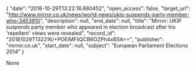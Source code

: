 {
  "date": "2018-10-29T13:22:16.860452", 
  "open_access": false, 
  "target_url": "http://www.mirror.co.uk/news/world-news/ukip-suspends-party-member-who-3453910", 
  "description": null, 
  "end_date": null, 
  "title": "Mirror: UKIP suspends party member who appeared in election broadcast after his 'repellent' views were revealed", 
  "record_id": "20181029T132216/+POEiMFliQCB6OZPh4xBSA==", 
  "publisher": "mirror.co.uk", 
  "start_date": null, 
  "subject": "European Parliament Elections 2014"
}

None